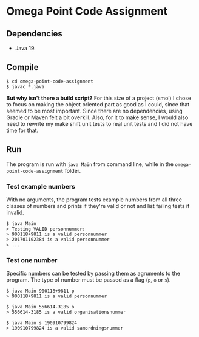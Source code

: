 # Omega Point Code Assignment


## Dependencies
- Java 19.

## Compile
```
$ cd omega-point-code-assignment
$ javac *.java
```
**But why isn't there a build script?** For this size of a project (smol) I chose to 
focus on making the object oriented part as good as I could, since that seemed to be most important. 
Since there are no dependencies, using Gradle or Maven felt a bit overkill.
Also, for it to make sense, I would also need to rewrite my make shift unit tests to real unit tests and I did not have time for that.

## Run
The program is run with `java Main` from command line, while in the `omega-point-code-assignment` folder.

### Test example numbers
With no arguments, the program tests example numbers from all three classes of numbers 
and prints if they're valid or not and list failing tests if invalid.
```
$ java Main
> Testing VALID personnummer:
> 900118+9811 is a valid personnummer
> 201701102384 is a valid personnummer
> ...
```
### Test one number
Specific numbers can be tested by passing them as agruments to the program. The type of number must be passed as a flag (`p`, `o` or `s`). 
```
$ java Main 900118+9811 p
> 900118+9811 is a valid personnummer

$ java Main 556614-3185 o 
> 556614-3185 is a valid organisationsnummer

$ java Main s 190910799824
> 190910799824 is a valid samordningsnummer
```
